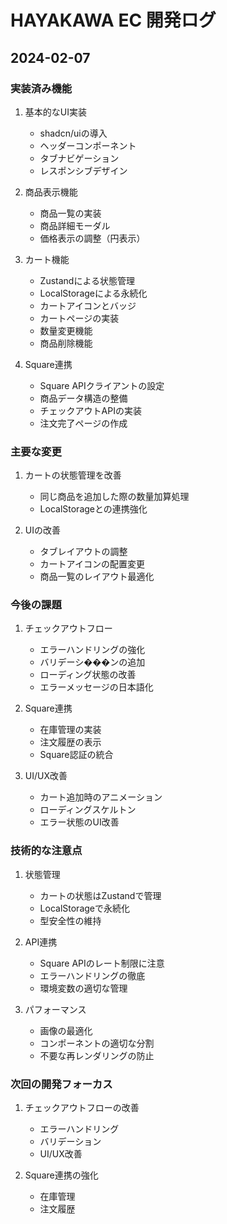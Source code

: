 # HAYAKAWA EC 開発ログ

## 2024-02-07

### 実装済み機能
1. 基本的なUI実装
   - shadcn/uiの導入
   - ヘッダーコンポーネント
   - タブナビゲーション
   - レスポンシブデザイン

2. 商品表示機能
   - 商品一覧の実装
   - 商品詳細モーダル
   - 価格表示の調整（円表示）

3. カート機能
   - Zustandによる状態管理
   - LocalStorageによる永続化
   - カートアイコンとバッジ
   - カートページの実装
   - 数量変更機能
   - 商品削除機能

4. Square連携
   - Square APIクライアントの設定
   - 商品データ構造の整備
   - チェックアウトAPIの実装
   - 注文完了ページの作成

### 主要な変更
1. カートの状態管理を改善
   - 同じ商品を追加した際の数量加算処理
   - LocalStorageとの連携強化

2. UIの改善
   - タブレイアウトの調整
   - カートアイコンの配置変更
   - 商品一覧のレイアウト最適化

### 今後の課題
1. チェックアウトフロー
   - エラーハンドリングの強化
   - バリデーシ���ンの追加
   - ローディング状態の改善
   - エラーメッセージの日本語化

2. Square連携
   - 在庫管理の実装
   - 注文履歴の表示
   - Square認証の統合

3. UI/UX改善
   - カート追加時のアニメーション
   - ローディングスケルトン
   - エラー状態のUI改善

### 技術的な注意点
1. 状態管理
   - カートの状態はZustandで管理
   - LocalStorageで永続化
   - 型安全性の維持

2. API連携
   - Square APIのレート制限に注意
   - エラーハンドリングの徹底
   - 環境変数の適切な管理

3. パフォーマンス
   - 画像の最適化
   - コンポーネントの適切な分割
   - 不要な再レンダリングの防止

### 次回の開発フォーカス
1. チェックアウトフローの改善
   - エラーハンドリング
   - バリデーション
   - UI/UX改善

2. Square連携の強化
   - 在庫管理
   - 注文履歴
